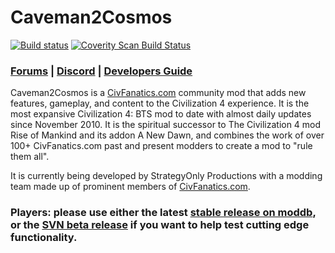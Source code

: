 # Caveman2Cosmos 
[![Build status](https://ci.appveyor.com/api/projects/status/03bdn0dlmy85k4oj?svg=true)](https://ci.appveyor.com/project/Caveman2Cosmos/caveman2cosmos)
<a href="https://scan.coverity.com/projects/caveman2cosmos-caveman2cosmos">
  <img alt="Coverity Scan Build Status"
       src="https://scan.coverity.com/projects/19071/badge.svg"/>
</a>
### [Forums](https://forums.civfanatics.com/forums/civ4-caveman-2-cosmos.449//)  |  [Discord](https://discord.com/invite/KWGvV7eWsN)  |  [Developers Guide](https://github.com/caveman2cosmos/Caveman2Cosmos/wiki/Developer-Guide)

Caveman2Cosmos is a [CivFanatics.com](https://www.civfanatics.com) community mod that adds new features, gameplay, and content to the Civilization 4 experience.
It is the most expansive Civilization 4: BTS mod to date with almost daily updates since November 2010.
It is the spiritual successor to The Civilization 4 mod Rise of Mankind and its addon A New Dawn, and combines the work of over 100+ CivFanatics.com
past and present modders to create a mod to "rule them all".  

It is currently being developed by StrategyOnly Productions with a modding team made up of prominent members of [CivFanatics.com](https://www.civfanatics.com).

### Players: please use either the latest [stable release on moddb](https://forums.civfanatics.com/resources/caveman2cosmos.15324/), or the [SVN beta release](https://github.com/caveman2cosmos/Caveman2Cosmos/wiki/Using-SVN) if you want to help test cutting edge functionality.
